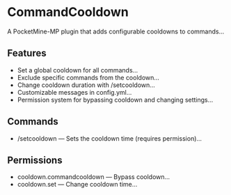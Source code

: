 # CommandCooldown
A PocketMine-MP plugin that adds configurable cooldowns to commands...

## Features
- Set a global cooldown for all commands...
- Exclude specific commands from the cooldown...
- Change cooldown duration with /setcooldown...
- Customizable messages in config.yml...
- Permission system for bypassing cooldown and changing settings...

## Commands
- /setcooldown <seconds> — Sets the cooldown time (requires permission)...

## Permissions
- cooldown.commandcooldown — Bypass cooldown...
- cooldown.set — Change cooldown time...

